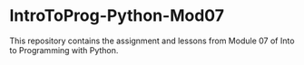 # IntroToProg-Python-Mod07
This repository contains the assignment and lessons from Module 07 of Into to Programming with Python.
